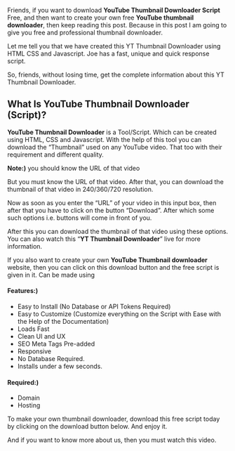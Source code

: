 <div class="entry-content" itemprop="text">
			
<p>Friends, if you want to download <strong>YouTube Thumbnail Downloader Script </strong>Free, and then want to create your own free <strong>YouTube thumbnail downloader</strong>, then keep reading this post. Because in this post I am going to give you free and professional thumbnail downloader.</p>



<p>Let me tell you that we have created this YT Thumbnail Downloader using HTML CSS and Javascript. Joe has a fast, unique and quick response script.</p>



<p>So, friends, without losing time, get the complete information about this YT Thumbnail Downloader.</p>



<h2>What Is YouTube Thumbnail Downloader (Script)?</h2>



<p><strong>YouTube Thumbnail Downloader</strong> is a Tool/Script. Which can be created using HTML, CSS and Javascript. With the help of this tool you can download the “Thumbnail” used on any YouTube video. That too with their requirement and different quality. </p>



<p><strong>Note:)</strong> you should know the URL of that video</p>



<p>But you must know the URL of that video. After that, you can download the thumbnail of that video in 240/360/720 resolution.</p>




<p>Now as soon as you enter the “URL” of your video in this input box, then after that you have to click on the button “Download”. After which some such options i.e. buttons will come in front of you.</p>




<p>After this you can download the thumbnail of that video using these options. You can also watch this “<strong>YT Thumbnail Downloader</strong>” live for more information.</p>





<p>If you also want to create your own <strong>YouTube Thumbnail downloader</strong> website, then you can click on this download button and the free script is given in it. Can be made using</p>



<h4>Features:)</h4>



<ul><li>Easy to Install (No Database or API Tokens Required)</li><li>Easy to Customize (Customize everything on the Script with Ease with the Help of the Documentation)</li><li>Loads Fast</li><li>Clean UI and UX</li><li>SEO Meta Tags Pre-added</li><li>Responsive</li><li>No Database Required.</li><li>Installs under a few seconds.</li></ul>



<h4>Required:)</h4>



<ul><li>Domain</li><li>Hosting</li></ul>



<p>To make your own thumbnail downloader, download this free script today by clicking on the download button below. And enjoy it.</p>







<p>And if you want to know more about us, then you must watch this video.</p>

